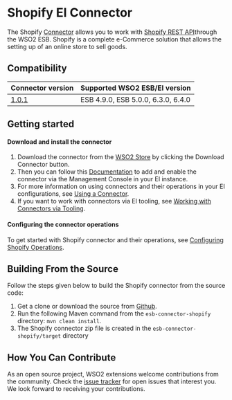 # Shopify EI Connector

The Shopify [Connector](https://docs.wso2.com/display/EI640/Working+with+Connectors) allows you to work with [Shopify REST API](https://help.shopify.com/en/api/getting-started)through the WSO2 ESB. Shopify is a complete e-Commerce solution that allows the setting up of an online store to sell goods.

## Compatibility

| Connector version | Supported WSO2 ESB/EI version |
| ------------- |  ------------- |
| [1.0.1](https://github.com/wso2-extensions/esb-connector-shopify/tree/org.wso2.carbon.connector.shopify-1.0.1) | ESB 4.9.0, ESB 5.0.0, 6.3.0, 6.4.0 |

## Getting started

#### Download and install the connector

1. Download the connector from the [WSO2 Store](https://store.wso2.com/store/assets/esbconnector/details/72fb64b6-b27c-414f-9e77-d7d0cc52e140) by clicking the Download Connector button.
2. Then you can follow this [Documentation](https://docs.wso2.com/display/EI640/Working+with+Connectors+via+the+Management+Console) to add and enable the connector via the Management Console in your EI instance.
3. For more information on using connectors and their operations in your EI configurations, see [Using a Connector](https://docs.wso2.com/display/EI640/Using+a+Connector).
4. If you want to work with connectors via EI tooling, see [Working with Connectors via Tooling](https://docs.wso2.com/display/EI640/Working+with+Connectors+via+Tooling).

#### Configuring the connector operations

To get started with Shopify connector and their operations, see [Configuring Shopify Operations](docs/config.md).


## Building From the Source

Follow the steps given below to build the Shopify connector from the source code:

1. Get a clone or download the source from [Github](https://github.com/wso2-extensions/esb-connector-shopify).
2. Run the following Maven command from the `esb-connector-shopify` directory: `mvn clean install`.
3. The Shopify connector zip file is created in the `esb-connector-shopify/target` directory

## How You Can Contribute

As an open source project, WSO2 extensions welcome contributions from the community.
Check the [issue tracker](https://github.com/wso2-extensions/esb-connector-shopify/issues) for open issues that interest you. We look forward to receiving your contributions.
